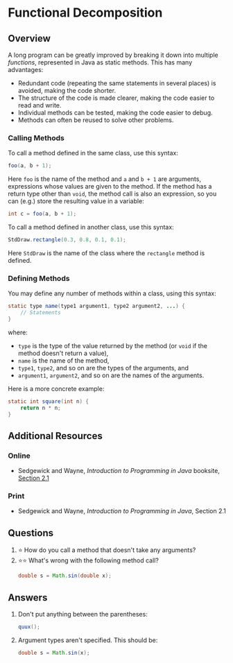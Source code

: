 # Functional Decomposition
## Overview
A long program can be greatly improved by breaking it down into multiple *functions*, represented in Java as static methods. This has many advantages:
- Redundant code (repeating the same statements in several places) is avoided, making the code shorter.
- The structure of the code is made clearer, making the code easier to read and write.
- Individual methods can be tested, making the code easier to debug.
- Methods can often be reused to solve other problems.
### Calling Methods
To call a method defined in the same class, use this syntax:
```java
foo(a, b + 1);
```
Here `foo` is the name of the method and `a` and `b + 1` are arguments, expressions whose values are given to the method. If the method has a return type other than `void`, the method call is also an expression, so you can (e.g.) store the resulting value in a variable:
```java
int c = foo(a, b + 1);
```
To call a method defined in another class, use this syntax:
```java
StdDraw.rectangle(0.3, 0.8, 0.1, 0.1);
```
Here `StdDraw` is the name of the class where the `rectangle` method is defined.
### Defining Methods
You may define any number of methods within a class, using this syntax:
```java
static type name(type1 argument1, type2 argument2, ...) {
    // Statements
}
```
where:

- `type` is the type of the value returned by the method (or `void` if the method doesn't return a value),
- `name` is the name of the method,
- `type1`, `type2`, and so on are the types of the arguments, and
- `argument1`, `argument2`, and so on are the names of the arguments.

Here is a more concrete example:
```java
static int square(int n) {
    return n * n;
}
```

## Additional Resources
### Online
- Sedgewick and Wayne, *Introduction to Programming in Java* booksite, [Section 2.1](https://introcs.cs.princeton.edu/java/13function/)
### Print
- Sedgewick and Wayne, *Introduction to Programming in Java*, Section 2.1
## Questions
1. :star: How do you call a method that doesn't take any arguments?
1. :star::star: What's wrong with the following method call?
    ```java
    double s = Math.sin(double x);
    ```
## Answers
1. Don't put anything between the parentheses:
    ```java
    quux();
    ```
1. Argument types aren't specified. This should be:
    ```java
    double s = Math.sin(x);
    ```
